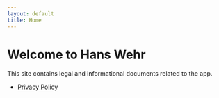 ```yaml
---
layout: default
title: Home
---
```


# Welcome to Hans Wehr

This site contains legal and informational documents related to the app.

- [Privacy Policy](./privacy-policy)
